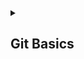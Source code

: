 <details>
<summary><h2>Git Basics</h2></summary>
  <details>
  <summary><h3>Мои впечатления О_о</h3></summary>
    <options>
      <ul><h3>Introduction to Git and GitHub & learngitbranching.js.org</h3>
        <ul><h5>Новое для меня...</h5>
          <li>Операции по перемещению веток на определенные коммиты</li>
          <li>Операции копирования коммитов</li>
          <li>Операции слияния коммитов</li>
          <li><strong>Merge</strong> веток более понятен, чем <strong>rebase</strong></li>
          <li>Прохождение на learngitbranching.js.org раздела "Удаленные репозитории" далось нелегко и многие задачи до конца не отложились в памяти, но думаю, что это придет при непосредственном использовании под присмотром ментора</li>
        </ul>     
        <ul><h5>Удивило меня...</h5>
          <li>Методика обращения коммитов (через создание "обратного" коммита</li>
        </ul>
        <ul><h5>Буду использовать...</h5>
          <li>Отмена коммитов</li>
          <li>Операции с ветками</li>
        </ul>
      </ul>
    </options>
  </details>
  <details>
  <summary><h3>Скриншоты прохождения</h3></summary>
      <img src="https://github.com/LuckyDnepr/kottans-frontend/blob/main/Screenshots/Git-basics/Git-basics-shot_01.png" alt="Introduction to Git and GitHub">
      <img src="https://github.com/LuckyDnepr/kottans-frontend/blob/main/Screenshots/Git-basics/Git-basics-shot_02.png" alt="Introduction to Git and GitHub">
      <img src="https://github.com/LuckyDnepr/kottans-frontend/blob/main/Screenshots/Git-basics/learngitbranching.js.org-shot_01.png">
      <img src="https://github.com/LuckyDnepr/kottans-frontend/blob/main/Screenshots/Git-basics/learngitbranching.js.org-shot_02.png">
   </details>        
</details>

